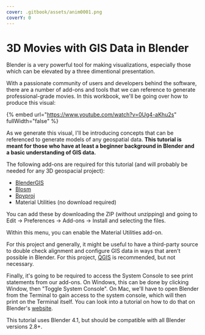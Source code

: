 ```yaml
---
cover: .gitbook/assets/anim0001.png
coverY: 0
---
```


# 3D Movies with GIS Data in Blender

Blender is a very powerful tool for making visualizations, especially those which can be elevated by a three dimentional presentation.&#x20;

With a passionate community of users and developers behind the software, there are a number of add-ons and tools that we can reference to generate professional-grade movies. In this workbook, we'll be going over how to produce this visual:

{% embed url="https://www.youtube.com/watch?v=0Ug4-aKhu2s" fullWidth="false" %}

As we generate this visual, I'll be introducing concepts that can be referenced to generate models of any geospatial data. **This tutorial is meant for those who have at least a beginner background in Blender and a basic understanding of GIS data.**

The following add-ons are required for this tutorial (and will probably be needed for any 3D geospacial project):

* [BlenderGIS](https://github.com/domlysz/BlenderGIS)
* [Blosm](https://prochitecture.gumroad.com/l/blender-osm)
* [Bpyproj](https://github.com/JeremyBYU/bpyproj)
* Material Utilities (no download required)

You can add these by downloading the ZIP (without unzipping) and going to Edit -> Preferences -> Add-ons -> Install and selecting the files.

Within this menu, you can enable the Material Utilities add-on.

For this project and generally, it might be useful to have a third-party source to double check alignment and configure GIS data in ways that aren't possible in Blender. For this project, [QGIS](https://www.qgis.org/download/) is recommended, but not necessary.

Finally, it's going to be required to access the System Console to see print statements from our add-ons. On Windows, this can be done by clicking Window, then "Toggle System Console". On Mac, we'll have to open Blender from the Terminal to gain access to the system console, which will then print on the Terminal itself. You can look into a tutorial on how to do that on Blender's [website](https://docs.blender.org/manual/en/latest/advanced/command\_line/launch/index.html).

This tutorial uses Blender 4.1, but should be compatible with all Blender versions 2.8+.
